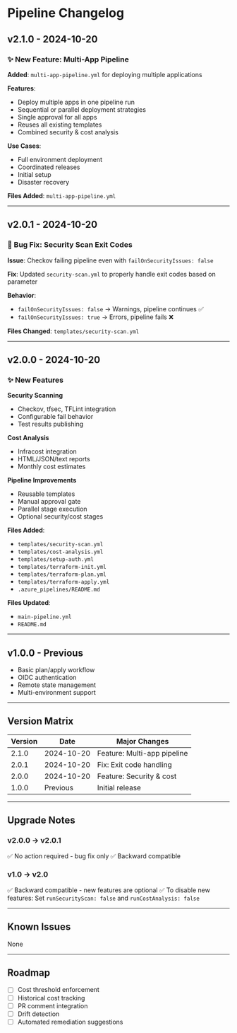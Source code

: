 # Pipeline Changelog

## v2.1.0 - 2024-10-20

### ✨ New Feature: Multi-App Pipeline

**Added**: `multi-app-pipeline.yml` for deploying multiple applications

**Features**:
- Deploy multiple apps in one pipeline run
- Sequential or parallel deployment strategies
- Single approval for all apps
- Reuses all existing templates
- Combined security & cost analysis

**Use Cases**:
- Full environment deployment
- Coordinated releases
- Initial setup
- Disaster recovery

**Files Added**: `multi-app-pipeline.yml`

---

## v2.0.1 - 2024-10-20

### 🐛 Bug Fix: Security Scan Exit Codes

**Issue**: Checkov failing pipeline even with `failOnSecurityIssues: false`

**Fix**: Updated `security-scan.yml` to properly handle exit codes based on parameter

**Behavior**:
- `failOnSecurityIssues: false` → Warnings, pipeline continues ✅
- `failOnSecurityIssues: true` → Errors, pipeline fails ❌

**Files Changed**: `templates/security-scan.yml`

---

## v2.0.0 - 2024-10-20

### ✨ New Features

**Security Scanning**
- Checkov, tfsec, TFLint integration
- Configurable fail behavior
- Test results publishing

**Cost Analysis**
- Infracost integration
- HTML/JSON/text reports
- Monthly cost estimates

**Pipeline Improvements**
- Reusable templates
- Manual approval gate
- Parallel stage execution
- Optional security/cost stages

**Files Added**:
- `templates/security-scan.yml`
- `templates/cost-analysis.yml`
- `templates/setup-auth.yml`
- `templates/terraform-init.yml`
- `templates/terraform-plan.yml`
- `templates/terraform-apply.yml`
- `.azure_pipelines/README.md`

**Files Updated**:
- `main-pipeline.yml`
- `README.md`

---

## v1.0.0 - Previous

- Basic plan/apply workflow
- OIDC authentication
- Remote state management
- Multi-environment support

---

## Version Matrix

| Version | Date | Major Changes |
|---------|------|---------------|
| 2.1.0 | 2024-10-20 | Feature: Multi-app pipeline |
| 2.0.1 | 2024-10-20 | Fix: Exit code handling |
| 2.0.0 | 2024-10-20 | Feature: Security & cost |
| 1.0.0 | Previous | Initial release |

---

## Upgrade Notes

### v2.0.0 → v2.0.1
✅ No action required - bug fix only
✅ Backward compatible

### v1.0 → v2.0
✅ Backward compatible - new features are optional
✅ To disable new features: Set `runSecurityScan: false` and `runCostAnalysis: false`

---

## Known Issues

None

---

## Roadmap

- [ ] Cost threshold enforcement
- [ ] Historical cost tracking
- [ ] PR comment integration
- [ ] Drift detection
- [ ] Automated remediation suggestions

